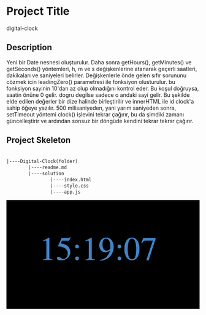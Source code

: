 # Project Title
digital-clock

## Description
Yeni bir Date nesnesi oluşturulur. Daha sonra getHours(), getMinutes() ve getSeconds() yöntemleri, h, m ve s değişkenlerine atanarak geçerli saatleri, dakikaları ve saniyeleri belirler. Değişkenlerle önde gelen sıfır sorununu cözmek icin leadingZero() parametresi ile fonksiyon olusturulur. bu fonksiyon sayinin 10'dan az olup olmadığını kontrol eder. Bu koşul doğruysa, saatin önüne 0 gelir. dogru degilse sadece o andaki sayi gelir. Bu şekilde elde edilen değerler bir dize halinde birleştirilir ve innerHTML ile id clock'a sahip öğeye yazılır. 500 milisaniyeden, yani yarım saniyeden sonra, setTimeout yöntemi clock() işlevini tekrar çağırır, bu da şimdiki zamanı güncelleştirir ve ardından sonsuz bir döngüde kendini tekrar tekrsr çağırır.

## Project Skeleton

```

|----Digital-Clock(folder)
        |----readme.md
        |----solution 
                |----index.html
                |----style.css
                |----app.js
```     

![clock](./Ekran%20Resmi%202022-06-21%2015.19.08.png)